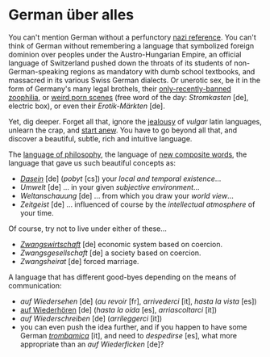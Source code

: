 German über alles
===

You can't mention German without a perfunctory [nazi reference](http://en.wikipedia.org/wiki/Deutschlandlied#Use_during_Nazi_rule). You can't think of German without remembering a language that symbolized foreign dominion over peoples under the Austro-Hungarian Empire, an official language of Switzerland pushed down the throats of its students of non-German-speaking regions as mandatory with dumb school textbooks, and massacred in its various Swiss German dialects. Or unerotic sex, be it in the form of Germany's many legal brothels, their [only-recently-banned zoophilia](http://www.dailymail.co.uk/news/article-2352779/Bestiality-brothels-spreading-Germany-campaigner-claims-abusers-sex-animals-lifestyle-choice.html), or [weird porn scenes](https://www.youtube.com/watch?v=c2etyxr-BVs) (free word of the day: *Stromkasten* [de], electric box), or even their *Erotik-Märkten* [de].

Yet, dig deeper. Forget all that, ignore the [jealousy](http://9gag.com/gag/aBRqZ4x?ref=fb.s) of *vulgar* latin languages, unlearn the crap, and [start anew](http://inner-game.info/how-to-learn-languages/). You have to go beyond all that, and discover a beautiful, subtle, rich and intuitive language. 

The [language of philosophy](http://www.slate.fr/tribune/84783/la-traduction-assassine-dheidegger), the language of [new composite words](http://www.telegraph.co.uk/news/worldnews/europe/germany/10095976/Germany-drops-its-longest-word-Rindfleischeti....html), the language that gave us such beautiful concepts as:

- *[Dasein](http://en.wikipedia.org/wiki/Dasein)* [de] (*pobyt* [cs]) your *local and temporal existence*...
- *Umwelt* [de] ... in your given *subjective environment*...
- *Weltanschauung* [de] ... from which you draw your *world view*...
- *Zeitgeist* [de] ... influenced of course by the *intellectual atmosphere* of your time.

Of course, try not to live under either of these...

- *[Zwangswirtschaft](http://mises.org/midroad/mr5.asp)* [de] economic system based on coercion.
- *Zwangsgesellschaft* [de] a society based on coercion.
- *Zwangsheirat* [de] forced marriage.

A language that has different good-byes depending on the means of communication:

- *auf Wiedersehen* [de] (*au revoir* [fr], *arrivederci* [it], *hasta la vista* [es])
- [auf Wiederhören](http://en.wiktionary.org/wiki/auf_Wiederh%C3%B6ren) [de] (*hasta la oída* [es], *arriascoltarci* [it])
- *auf Wiederschreiben* [de] (*arrileggerci* [it])
- you can even push the idea further, and if you happen to have some German *[trombamica](trombamici)* [it], and need to *despedirse* [es], what more appropriate than an *auf Wiederficken* [de]?
